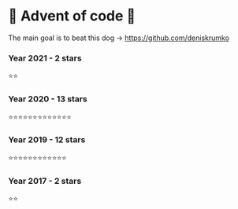 # :christmas_tree: Advent of code :christmas_tree:

The main goal is to beat this dog -> https://github.com/deniskrumko

### Year 2021 - 2 stars

:star::star:

### Year 2020 - 13 stars

:star::star::star::star::star::star::star::star::star::star::star::star::star:

### Year 2019 - 12 stars

:star::star::star::star::star::star::star::star::star::star::star::star:

### Year 2017 - 2 stars

:star::star:
